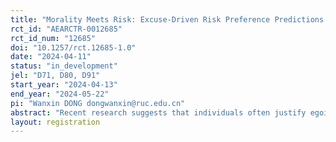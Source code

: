 ```yaml
---
title: "Morality Meets Risk: Excuse-Driven Risk Preference Predictions and Gender Stereotypes"
rct_id: "AEARCTR-0012685"
rct_id_num: "12685"
doi: "10.1257/rct.12685-1.0"
date: "2024-04-11"
status: "in_development"
jel: "D71, D80, D91"
start_year: "2024-04-13"
end_year: "2024-05-22"
pi: "Wanxin DONG dongwanxin@ruc.edu.cn"
abstract: "Recent research suggests that individuals often justify egoistic behavior by leveraging uncertainties, resulting in excuse-driven risk preferences. However, it remains unclear whether individuals can recognize the excuse-driven behaviors of others. This research investigates the ability of individuals to predict others' behaviors in risky decision-making scenarios and examines the influence of gender stereotypes on their predictions. In our laboratory experiment, participants will complete a decision task and a prediction task. The decision task aims to assess participants’ excuse-driven risk preferences, while the prediction task focuses on their predictions about others’ behaviors in similar risk scenarios. In each task, participants evaluate risky payoffs and certain amounts for themselves or their partners with or without interpersonal trade-offs. We hypothesize that individuals can anticipate others’ excuse-driven behaviors. When predicting the degree of others' excuses, the respondents may rely on a combination of their excuse-driven risk preferences and gender stereotypes."
layout: registration
---
```


